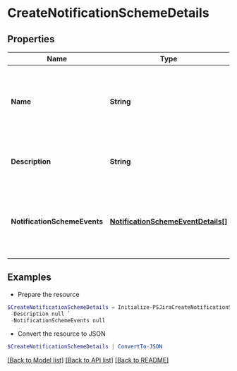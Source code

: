 # CreateNotificationSchemeDetails
## Properties

Name | Type | Description | Notes
------------ | ------------- | ------------- | -------------
**Name** | **String** | The name of the notification scheme. Must be unique (case-insensitive). | 
**Description** | **String** | The description of the notification scheme. | [optional] 
**NotificationSchemeEvents** | [**NotificationSchemeEventDetails[]**](NotificationSchemeEventDetails.md) | The list of notifications which should be added to the notification scheme. | [optional] 

## Examples

- Prepare the resource
```powershell
$CreateNotificationSchemeDetails = Initialize-PSJiraCreateNotificationSchemeDetails  -Name null `
 -Description null `
 -NotificationSchemeEvents null
```

- Convert the resource to JSON
```powershell
$CreateNotificationSchemeDetails | ConvertTo-JSON
```

[[Back to Model list]](../README.md#documentation-for-models) [[Back to API list]](../README.md#documentation-for-api-endpoints) [[Back to README]](../README.md)

